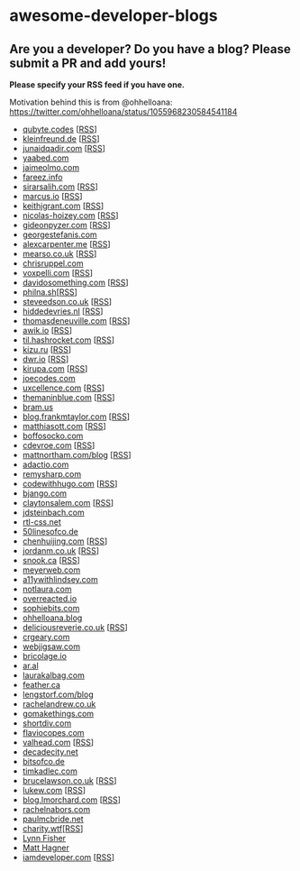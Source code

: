 # awesome-developer-blogs

## Are you a developer? Do you have a blog? Please submit a PR and add yours!

**Please specify your RSS feed if you have one.**

Motivation behind this is from @ohhelloana: https://twitter.com/ohhelloana/status/1055968230584541184

- [qubyte.codes](https://qubyte.codes/) [[RSS](https://qubyte.codes/atom.xml)]
- [kleinfreund.de](https://kleinfreund.de/) [[RSS](https://kleinfreund.de/index.xml )]
- [junaidqadir.com](https://junaidqadir.com) [[RSS](https://junaidqadir.com/feed)]
- [yaabed.com](https://yaabed.com/)
- [jaimeolmo.com](http://www.jaimeolmo.com)
- [fareez.info](http://fareez.info/)
- [sirarsalih.com](https://sirarsalih.com/) [[RSS](https://sirarsalih.com/atom.xml)]
- [marcus.io](https://marcus.io/) [[RSS](https://marcus.io/feed)]
- [keithjgrant.com](https://keithjgrant.com/) [[RSS](https://keithjgrant.com/posts/index.xml)]
- [nicolas-hoizey.com](https://nicolas-hoizey.com/) [[RSS](https://nicolas-hoizey.com/atom.xml)]
- [gideonpyzer.com](https://gideonpyzer.com/) [[RSS](https://gideonpyzer.com/blog/rss)]
- [georgestefanis.com](https://georgestefanis.com/)
- [alexcarpenter.me](https://alexcarpenter.me/) [[RSS](https://alexcarpenter.me/feed.xml)]
- [mearso.co.uk](http://www.mearso.co.uk/) [[RSS](https://mearso.co.uk/feed.xml)]
- [chrisruppel.com](https://chrisruppel.com/)
- [voxpelli.com](https://voxpelli.com/) [[RSS](https://voxpelli.com/english.xml)]
- [davidosomething.com](https://davidosomething.com/) [[RSS](https://davidosomething.com/rss.xml)]
- [philna.sh](https://philna.sh/)[[RSS](https://philna.sh/feed.xml)]
- [steveedson.co.uk](https://steveedson.co.uk/) [[RSS](https://steveedson.co.uk/feed.xml)]
- [hiddedevries.nl](https://hiddedevries.nl/) [[RSS](https://hiddedevries.nl/rss/summaries/)]
- [thomasdeneuville.com](https://thomasdeneuville.com) [[RSS](https://thomasdeneuville.com/feed)]
- [awik.io](https://awik.io/) [[RSS](https://awik.io/feed)]
- [til.hashrocket.com](https://til.hashrocket.com/) [[RSS](https://til.hashrocket.com/rss)]
- [kizu.ru](https://www.kizu.ru/) [[RSS](https://feeds.feedburner.com/kizuruen)]
- [dwr.io](https://dwr.io/) [[RSS](https://dwr.io/feed)]
- [kirupa.com](https://kirupa.com/) [[RSS](https://kirupa.com/modular/kirupa.xml)]
- [joecodes.com](https://joecodes.com)
- [uxcellence.com](https://uxcellence.com) [[RSS](https://uxcellence.com/subscribe)]
- [themaninblue.com](https://themaninblue.com/) [[RSS](https://themaninblue.com/feed/)]
- [bram.us](https://bram.us)
- [blog.frankmtaylor.com](https://blog.frankmtaylor.com/) [[RSS](blog.frankmtaylor.com/feed)]
- [matthiasott.com](https://matthiasott.com) [[RSS](https://matthiasott.com/rss)]
- [boffosocko.com](https://boffosocko.com)
- [cdevroe.com](https://cdevroe.com/) [[RSS](https://cdevroe.com/feed)]
- [mattnortham.com/blog](https://mattnortham.com/blog/) [[RSS](https://mattnortham.com/blog/feed/)]
- [adactio.com](https://adactio.com)
- [remysharp.com](https://remysharp.com)
- [codewithhugo.com](https://codewithhugo.com/) [[RSS](codewithhugo.com/index.xml)]
- [bjango.com](https://bjango.com/articles/)
- [claytonsalem.com](https://claytonsalem.com/) [[RSS](https://claytonsalem.com/feed.xml)]
- [jdsteinbach.com](https://jdsteinbach.com/)
- [rtl-css.net](https://rtl-css.net/)
- [50linesofco.de](http://50linesofco.de/)
- [chenhuijing.com](https://www.chenhuijing.com/) [[RSS](https://www.chenhuijing.com/feed.xml)]
- [jordanm.co.uk](https://jordanm.co.uk/) [[RSS](jordanm.co.uk/feed)]
- [snook.ca](https://snook.ca/posts/) [[RSS](https://snook.ca/posts/index.rss)]
- [meyerweb.com](https://meyerweb.com/eric/thoughts/)
- [a11ywithlindsey.com](https://a11ywithlindsey.com)
- [notlaura.com](https://notlaura.com)
- [overreacted.io](https://overreacted.io/)
- [sophiebits.com](https://sophiebits.com/)
- [ohhelloana.blog](https://www.ohhelloana.blog/)
- [deliciousreverie.co.uk](https://deliciousreverie.co.uk/) [[RSS](https://deliciousreverie.co.uk/index.xml)]
- [crgeary.com](https://www.crgeary.com/)
- [webjigsaw.com](http://webjigsaw.com/)
- [bricolage.io](https://www.bricolage.io/)
- [ar.al](https://ar.al/)
- [laurakalbag.com](https://laurakalbag.com/)
- [feather.ca](https://feather.ca)
- [lengstorf.com/blog](https://lengstorf.com/blog)
- [rachelandrew.co.uk](https://rachelandrew.co.uk/archives)
- [gomakethings.com](https://gomakethings.com/articles/)
- [shortdiv.com](https://shortdiv.com/)
- [flaviocopes.com](https://flaviocopes.com/)
- [valhead.com](https://valhead.com/) [[RSS](https://valhead.com/feed/)]
- [decadecity.net](https://decadecity.net/)
- [bitsofco.de](https://bitsofco.de/)
- [timkadlec.com](https://timkadlec.com/)
- [brucelawson.co.uk](https://www.brucelawson.co.uk/) [[RSS](https://www.brucelawson.co.uk/feed/)]
- [lukew.com](https://www.lukew.com/ff/) [[RSS](http://feeds.feedburner.com/FunctioningForm)]
- [blog.lmorchard.com](http://blog.lmorchard.com/) [[RSS](http://blog.lmorchard.com.s3-website-us-east-1.amazonaws.com/index.rss)]
- [rachelnabors.com](http://rachelnabors.com/)
- [paulmcbride.net](https://paulmcbride.net)
- [charity.wtf](https://charity.wtf/)[[RSS](https://charity.wtf/feed)]
- [Lynn Fisher](https://lynnandtonic.com/)
- [Matt Hagner](https://www.matthagner.com/)
- [iamdeveloper.com](https://iamdeveloper.com) [[RSS](https://www.iamdeveloper.com/rss.xml)]
